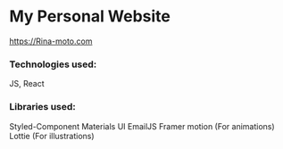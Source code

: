 # My Personal Website

https://Rina-moto.com

### Technologies used:

JS, React

### Libraries used:

Styled-Component
Materials UI
EmailJS
Framer motion (For animations)
Lottie (For illustrations)
